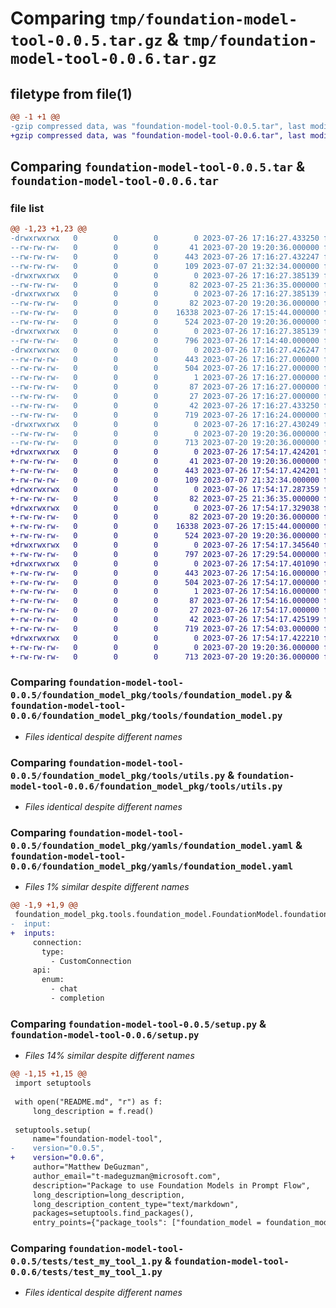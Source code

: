 # Comparing `tmp/foundation-model-tool-0.0.5.tar.gz` & `tmp/foundation-model-tool-0.0.6.tar.gz`

## filetype from file(1)

```diff
@@ -1 +1 @@
-gzip compressed data, was "foundation-model-tool-0.0.5.tar", last modified: Wed Jul 26 17:16:27 2023, max compression
+gzip compressed data, was "foundation-model-tool-0.0.6.tar", last modified: Wed Jul 26 17:54:17 2023, max compression
```

## Comparing `foundation-model-tool-0.0.5.tar` & `foundation-model-tool-0.0.6.tar`

### file list

```diff
@@ -1,23 +1,23 @@
-drwxrwxrwx   0        0        0        0 2023-07-26 17:16:27.433250 foundation-model-tool-0.0.5/
--rw-rw-rw-   0        0        0       41 2023-07-20 19:20:36.000000 foundation-model-tool-0.0.5/MANIFEST.in
--rw-rw-rw-   0        0        0      443 2023-07-26 17:16:27.432247 foundation-model-tool-0.0.5/PKG-INFO
--rw-rw-rw-   0        0        0      109 2023-07-07 21:32:34.000000 foundation-model-tool-0.0.5/README.md
-drwxrwxrwx   0        0        0        0 2023-07-26 17:16:27.385139 foundation-model-tool-0.0.5/foundation_model_pkg/
--rw-rw-rw-   0        0        0       82 2023-07-25 21:36:35.000000 foundation-model-tool-0.0.5/foundation_model_pkg/__init__.py
-drwxrwxrwx   0        0        0        0 2023-07-26 17:16:27.385139 foundation-model-tool-0.0.5/foundation_model_pkg/tools/
--rw-rw-rw-   0        0        0       82 2023-07-20 19:20:36.000000 foundation-model-tool-0.0.5/foundation_model_pkg/tools/__init__.py
--rw-rw-rw-   0        0        0    16338 2023-07-26 17:15:44.000000 foundation-model-tool-0.0.5/foundation_model_pkg/tools/foundation_model.py
--rw-rw-rw-   0        0        0      524 2023-07-20 19:20:36.000000 foundation-model-tool-0.0.5/foundation_model_pkg/tools/utils.py
-drwxrwxrwx   0        0        0        0 2023-07-26 17:16:27.385139 foundation-model-tool-0.0.5/foundation_model_pkg/yamls/
--rw-rw-rw-   0        0        0      796 2023-07-26 17:14:40.000000 foundation-model-tool-0.0.5/foundation_model_pkg/yamls/foundation_model.yaml
-drwxrwxrwx   0        0        0        0 2023-07-26 17:16:27.426247 foundation-model-tool-0.0.5/foundation_model_tool.egg-info/
--rw-rw-rw-   0        0        0      443 2023-07-26 17:16:27.000000 foundation-model-tool-0.0.5/foundation_model_tool.egg-info/PKG-INFO
--rw-rw-rw-   0        0        0      504 2023-07-26 17:16:27.000000 foundation-model-tool-0.0.5/foundation_model_tool.egg-info/SOURCES.txt
--rw-rw-rw-   0        0        0        1 2023-07-26 17:16:27.000000 foundation-model-tool-0.0.5/foundation_model_tool.egg-info/dependency_links.txt
--rw-rw-rw-   0        0        0       87 2023-07-26 17:16:27.000000 foundation-model-tool-0.0.5/foundation_model_tool.egg-info/entry_points.txt
--rw-rw-rw-   0        0        0       27 2023-07-26 17:16:27.000000 foundation-model-tool-0.0.5/foundation_model_tool.egg-info/top_level.txt
--rw-rw-rw-   0        0        0       42 2023-07-26 17:16:27.433250 foundation-model-tool-0.0.5/setup.cfg
--rw-rw-rw-   0        0        0      719 2023-07-26 17:16:24.000000 foundation-model-tool-0.0.5/setup.py
-drwxrwxrwx   0        0        0        0 2023-07-26 17:16:27.430249 foundation-model-tool-0.0.5/tests/
--rw-rw-rw-   0        0        0        0 2023-07-20 19:20:36.000000 foundation-model-tool-0.0.5/tests/__init__.py
--rw-rw-rw-   0        0        0      713 2023-07-20 19:20:36.000000 foundation-model-tool-0.0.5/tests/test_my_tool_1.py
+drwxrwxrwx   0        0        0        0 2023-07-26 17:54:17.424201 foundation-model-tool-0.0.6/
+-rw-rw-rw-   0        0        0       41 2023-07-20 19:20:36.000000 foundation-model-tool-0.0.6/MANIFEST.in
+-rw-rw-rw-   0        0        0      443 2023-07-26 17:54:17.424201 foundation-model-tool-0.0.6/PKG-INFO
+-rw-rw-rw-   0        0        0      109 2023-07-07 21:32:34.000000 foundation-model-tool-0.0.6/README.md
+drwxrwxrwx   0        0        0        0 2023-07-26 17:54:17.287359 foundation-model-tool-0.0.6/foundation_model_pkg/
+-rw-rw-rw-   0        0        0       82 2023-07-25 21:36:35.000000 foundation-model-tool-0.0.6/foundation_model_pkg/__init__.py
+drwxrwxrwx   0        0        0        0 2023-07-26 17:54:17.329038 foundation-model-tool-0.0.6/foundation_model_pkg/tools/
+-rw-rw-rw-   0        0        0       82 2023-07-20 19:20:36.000000 foundation-model-tool-0.0.6/foundation_model_pkg/tools/__init__.py
+-rw-rw-rw-   0        0        0    16338 2023-07-26 17:15:44.000000 foundation-model-tool-0.0.6/foundation_model_pkg/tools/foundation_model.py
+-rw-rw-rw-   0        0        0      524 2023-07-20 19:20:36.000000 foundation-model-tool-0.0.6/foundation_model_pkg/tools/utils.py
+drwxrwxrwx   0        0        0        0 2023-07-26 17:54:17.345640 foundation-model-tool-0.0.6/foundation_model_pkg/yamls/
+-rw-rw-rw-   0        0        0      797 2023-07-26 17:29:54.000000 foundation-model-tool-0.0.6/foundation_model_pkg/yamls/foundation_model.yaml
+drwxrwxrwx   0        0        0        0 2023-07-26 17:54:17.401090 foundation-model-tool-0.0.6/foundation_model_tool.egg-info/
+-rw-rw-rw-   0        0        0      443 2023-07-26 17:54:16.000000 foundation-model-tool-0.0.6/foundation_model_tool.egg-info/PKG-INFO
+-rw-rw-rw-   0        0        0      504 2023-07-26 17:54:17.000000 foundation-model-tool-0.0.6/foundation_model_tool.egg-info/SOURCES.txt
+-rw-rw-rw-   0        0        0        1 2023-07-26 17:54:16.000000 foundation-model-tool-0.0.6/foundation_model_tool.egg-info/dependency_links.txt
+-rw-rw-rw-   0        0        0       87 2023-07-26 17:54:16.000000 foundation-model-tool-0.0.6/foundation_model_tool.egg-info/entry_points.txt
+-rw-rw-rw-   0        0        0       27 2023-07-26 17:54:17.000000 foundation-model-tool-0.0.6/foundation_model_tool.egg-info/top_level.txt
+-rw-rw-rw-   0        0        0       42 2023-07-26 17:54:17.425199 foundation-model-tool-0.0.6/setup.cfg
+-rw-rw-rw-   0        0        0      719 2023-07-26 17:54:03.000000 foundation-model-tool-0.0.6/setup.py
+drwxrwxrwx   0        0        0        0 2023-07-26 17:54:17.422210 foundation-model-tool-0.0.6/tests/
+-rw-rw-rw-   0        0        0        0 2023-07-20 19:20:36.000000 foundation-model-tool-0.0.6/tests/__init__.py
+-rw-rw-rw-   0        0        0      713 2023-07-20 19:20:36.000000 foundation-model-tool-0.0.6/tests/test_my_tool_1.py
```

### Comparing `foundation-model-tool-0.0.5/foundation_model_pkg/tools/foundation_model.py` & `foundation-model-tool-0.0.6/foundation_model_pkg/tools/foundation_model.py`

 * *Files identical despite different names*

### Comparing `foundation-model-tool-0.0.5/foundation_model_pkg/tools/utils.py` & `foundation-model-tool-0.0.6/foundation_model_pkg/tools/utils.py`

 * *Files identical despite different names*

### Comparing `foundation-model-tool-0.0.5/foundation_model_pkg/yamls/foundation_model.yaml` & `foundation-model-tool-0.0.6/foundation_model_pkg/yamls/foundation_model.yaml`

 * *Files 1% similar despite different names*

```diff
@@ -1,9 +1,9 @@
 foundation_model_pkg.tools.foundation_model.FoundationModel.foundation_model:
-  input:
+  inputs:
     connection:
       type:
         - CustomConnection
     api:
       enum:
         - chat
         - completion
```

### Comparing `foundation-model-tool-0.0.5/setup.py` & `foundation-model-tool-0.0.6/setup.py`

 * *Files 14% similar despite different names*

```diff
@@ -1,15 +1,15 @@
 import setuptools
 
 with open("README.md", "r") as f:
     long_description = f.read()
 
 setuptools.setup(
     name="foundation-model-tool",
-    version="0.0.5",
+    version="0.0.6",
     author="Matthew DeGuzman",
     author_email="t-madeguzman@microsoft.com",
     description="Package to use Foundation Models in Prompt Flow",
     long_description=long_description,
     long_description_content_type="text/markdown",
     packages=setuptools.find_packages(),
     entry_points={"package_tools": ["foundation_model = foundation_model_pkg.tools.utils:list_package_tools"]},
```

### Comparing `foundation-model-tool-0.0.5/tests/test_my_tool_1.py` & `foundation-model-tool-0.0.6/tests/test_my_tool_1.py`

 * *Files identical despite different names*

